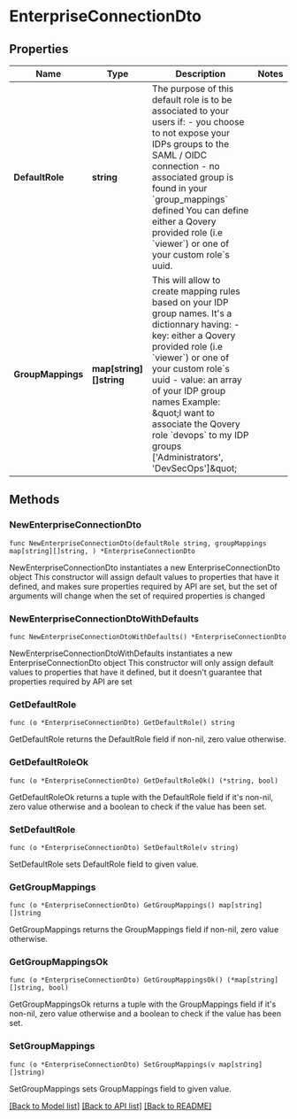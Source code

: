 # EnterpriseConnectionDto

## Properties

Name | Type | Description | Notes
------------ | ------------- | ------------- | -------------
**DefaultRole** | **string** | The purpose of this default role is to be associated to your users if: - you choose to not expose your IDPs groups to the SAML / OIDC connection - no associated group is found in your &#x60;group_mappings&#x60; defined  You can define either a Qovery provided role (i.e &#x60;viewer&#x60;) or one of your custom role&#x60;s uuid.  | 
**GroupMappings** | **map[string][]string** | This will allow to create mapping rules based on your IDP group names.   It&#39;s a dictionnary having: - key: either a Qovery provided role (i.e &#x60;viewer&#x60;) or one of your custom role&#x60;s uuid - value: an array of your IDP group names  Example: \&quot;I want to associate the Qovery role &#x60;devops&#x60; to my IDP groups [&#39;Administrators&#39;, &#39;DevSecOps&#39;]\&quot;  | 

## Methods

### NewEnterpriseConnectionDto

`func NewEnterpriseConnectionDto(defaultRole string, groupMappings map[string][]string, ) *EnterpriseConnectionDto`

NewEnterpriseConnectionDto instantiates a new EnterpriseConnectionDto object
This constructor will assign default values to properties that have it defined,
and makes sure properties required by API are set, but the set of arguments
will change when the set of required properties is changed

### NewEnterpriseConnectionDtoWithDefaults

`func NewEnterpriseConnectionDtoWithDefaults() *EnterpriseConnectionDto`

NewEnterpriseConnectionDtoWithDefaults instantiates a new EnterpriseConnectionDto object
This constructor will only assign default values to properties that have it defined,
but it doesn't guarantee that properties required by API are set

### GetDefaultRole

`func (o *EnterpriseConnectionDto) GetDefaultRole() string`

GetDefaultRole returns the DefaultRole field if non-nil, zero value otherwise.

### GetDefaultRoleOk

`func (o *EnterpriseConnectionDto) GetDefaultRoleOk() (*string, bool)`

GetDefaultRoleOk returns a tuple with the DefaultRole field if it's non-nil, zero value otherwise
and a boolean to check if the value has been set.

### SetDefaultRole

`func (o *EnterpriseConnectionDto) SetDefaultRole(v string)`

SetDefaultRole sets DefaultRole field to given value.


### GetGroupMappings

`func (o *EnterpriseConnectionDto) GetGroupMappings() map[string][]string`

GetGroupMappings returns the GroupMappings field if non-nil, zero value otherwise.

### GetGroupMappingsOk

`func (o *EnterpriseConnectionDto) GetGroupMappingsOk() (*map[string][]string, bool)`

GetGroupMappingsOk returns a tuple with the GroupMappings field if it's non-nil, zero value otherwise
and a boolean to check if the value has been set.

### SetGroupMappings

`func (o *EnterpriseConnectionDto) SetGroupMappings(v map[string][]string)`

SetGroupMappings sets GroupMappings field to given value.



[[Back to Model list]](../README.md#documentation-for-models) [[Back to API list]](../README.md#documentation-for-api-endpoints) [[Back to README]](../README.md)


